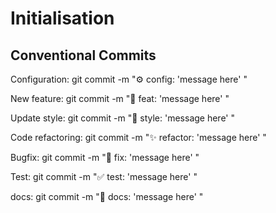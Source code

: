 # Initialisation #

## Conventional Commits ##

Configuration: git commit -m ":gear: config: 'message here' "

New feature: git commit -m ":rocket: feat: 'message here' "

Update style: git commit -m ":art: style: 'message here' "

Code refactoring: git commit -m ":sparkles: refactor: 'message here' "

Bugfix: git commit -m ":bug: fix: 'message here' "

Test: git commit -m ":white_check_mark: test: 'message here' "

docs: git commit -m ":book: docs: 'message here' "
